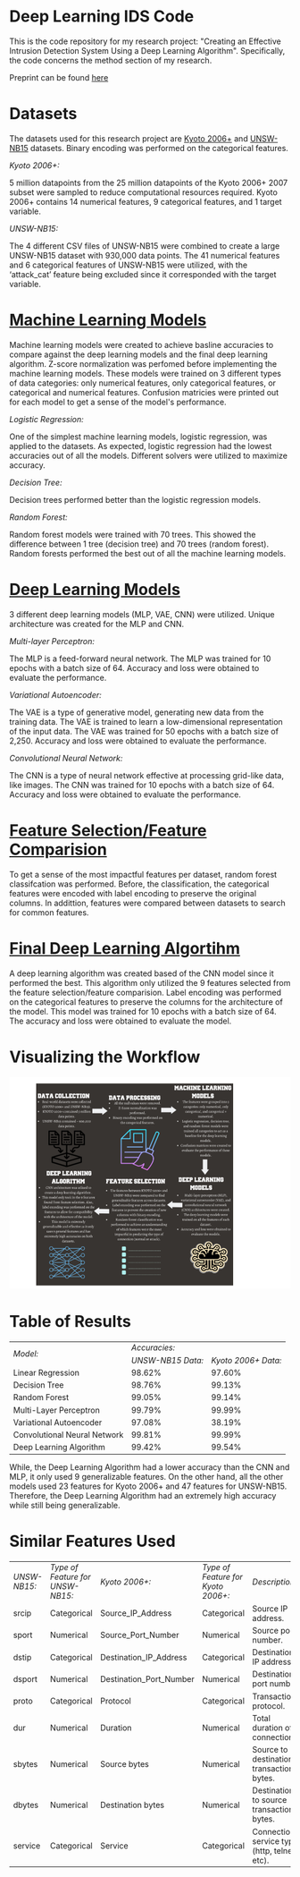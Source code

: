 # Deep Learning IDS Code
This is the code repository for my research project: "Creating an Effective Intrusion Detection System Using a Deep Learning Algorithm". Specifically, the code concerns the method section of my research.

Preprint can be found [here]()

# Datasets
The datasets used for this research project are [Kyoto 2006+](http://www.takakura.com/Kyoto_data/) and [UNSW-NB15](https://research.unsw.edu.au/projects/unsw-nb15-dataset) datasets. Binary encoding was performed on the categorical features.

<i>Kyoto 2006+:</i>

5 million datapoints from the 25 million datapoints of the Kyoto 2006+ 2007 subset were sampled to reduce computational resources required. Kyoto 2006+ contains 14 numerical features, 9 categorical features, and 1 target variable. 

<i>UNSW-NB15:</i>

The 4 different CSV files of UNSW-NB15 were combined to create a large UNSW-NB15 dataset with 930,000 data points. The 41 numerical features and 6 categorical features of UNSW-NB15 were utilized, with the ‘attack_cat’ feature being excluded since it corresponded with the target variable.

# [Machine Learning Models](https://github.com/BOLTZZ/Novel-Deep-Learning-IDS-Code/tree/main/Machine%20Learning%20Models)
Machine learning models were created to achieve basline accuracies to compare against the deep learning models and the final deep learning algorithm. Z-score normalization was perfomed before implementing the machine learning models. These models were trained on 3 different types of data categories: only numerical features, only categorical features, or categorical and numerical features. Confusion matricies were printed out for each model to get a sense of the model's performance.

<i>Logistic Regression:</i>

One of the simplest machine learning models, logistic regression, was applied to the datasets. As expected, logistic regression had the lowest accuracies out of all the models. Different solvers were utilized to maximize accuracy.

<i>Decision Tree:</i>

Decision trees performed better than the logistic regression models. 

<i>Random Forest:</i>

Random forest models were trained with 70 trees. This showed the difference between 1 tree (decision tree) and 70 trees (random forest). Random forests performed the best out of all the machine learning models.

# [Deep Learning Models](https://github.com/BOLTZZ/Novel-Deep-Learning-IDS-Code/blob/main/Deep%20Learning%20Models/Final%20Deep%20Learning%20Models.ipynb)
3 different deep learning models (MLP, VAE, CNN) were utilized. Unique architecture was created for the MLP and CNN.

<i>Multi-layer Perceptron:</i>

The MLP is a feed-forward neural network. The MLP was trained for 10 epochs with a batch size of 64. Accuracy and loss were obtained to evaluate the performance.

<i>Variational Autoencoder:</i>

The VAE is a type of generative model, generating new data from the training data. The VAE is trained to learn a low-dimensional representation of the input data. The VAE was trained for 50 epochs with a batch size of 2,250. Accuracy and loss were obtained to evaluate the performance.

<i>Convolutional Neural Network:</i>

The CNN is a type of neural network effective at processing grid-like data, like images. The CNN was trained for 10 epochs with a batch size of 64. Accuracy and loss were obtained to evaluate the performance.

# [Feature Selection/Feature Comparision](https://github.com/BOLTZZ/Novel-Deep-Learning-IDS-Code/blob/main/Feature%20Selection%20Process.ipynb)
To get a sense of the most impactful features per dataset, random forest classifcation was performed. Before, the classification, the categorical features were encoded with label encoding to preserve the original columns. In addittion, features were compared between datasets to search for common features.

# [Final Deep Learning Algortihm](https://github.com/BOLTZZ/Deep-Learning-IDS-Code/blob/main/Deep%20Learning%20Models/Deep%20Learning%20Algorithm.ipynb)

A deep learning algorithm was created based of the CNN model since it performed the best. This algorithm only utilized the 9 features selected from the feature selection/feature comparision. Label encoding was performed on the categorical features to preserve the columns for the architecture of the model. This model was trained for 10 epochs with a batch size of 64. The accuracy and loss were obtained to evaluate the model.

# Visualizing the Workflow
![Visual of the workflow described.](https://github.com/BOLTZZ/Deep-Learning-IDS-Code/blob/main/Images/Untitled%20drawing.png)

# Table of Results
<table>
  <tr>
   <td rowspan="2" ><em>Model:</em>
   </td>
   <td colspan="2" ><em>Accuracies:</em>
   </td>
  </tr>
  <tr>
   <td><em>UNSW-NB15 Data:</em>
   </td>
   <td><em>Kyoto 2006+ Data:</em>
   </td>
  </tr>
  <tr>
   <td>Linear Regression
   </td>
   <td>98.62%
   </td>
   <td>97.60%
   </td>
  </tr>
  <tr>
   <td>Decision Tree
   </td>
   <td>98.76%
   </td>
   <td>99.13%
   </td>
  </tr>
  <tr>
   <td>Random Forest
   </td>
   <td>99.05%
   </td>
   <td>99.14%
   </td>
  </tr>
  <tr>
   <td>Multi-Layer Perceptron
   </td>
   <td>99.79%
   </td>
   <td>99.99%
   </td>
  </tr>
  <tr>
   <td>Variational Autoencoder
   </td>
   <td>97.08%
   </td>
   <td>38.19%
   </td>
  </tr>
  <tr>
   <td>Convolutional Neural Network
   </td>
   <td>99.81%
   </td>
   <td>99.99%
   </td>
  </tr>
  <tr>
   <td>Deep Learning Algorithm
   </td>
   <td>99.42%
   </td>
   <td>99.54%
   </td>
  </tr>
</table>

While, the Deep Learning Algorithm had a lower accuracy than the CNN and MLP, it only used 9 generalizable features. On the other hand, all the other models used 23 features for Kyoto 2006+ and 47 features for UNSW-NB15. Therefore, the Deep Learning Algorithm had an extremely high accuracy while still being generalizable.

# Similar Features Used
<table>
  <tr>
   <td><em>UNSW-NB15:</em>
   </td>
   <td><em>Type of Feature for UNSW-NB15:</em>
   </td>
   <td><em>Kyoto 2006+:</em>
   </td>
   <td><em>Type of Feature for Kyoto 2006+:</em>
   </td>
   <td><em>Description:</em>
   </td>
  </tr>
  <tr>
   <td>srcip
   </td>
   <td>Categorical
   </td>
   <td>Source_IP_Address
   </td>
   <td>Categorical
   </td>
   <td>Source IP address.
   </td>
  </tr>
  <tr>
   <td>sport
   </td>
   <td>Numerical
   </td>
   <td>Source_Port_Number
   </td>
   <td>Numerical
   </td>
   <td>Source port number.
   </td>
  </tr>
  <tr>
   <td>dstip
   </td>
   <td>Categorical
   </td>
   <td>Destination_IP_Address
   </td>
   <td>Categorical 
   </td>
   <td>Destination IP address.
   </td>
  </tr>
  <tr>
   <td>dsport
   </td>
   <td>Numerical
   </td>
   <td>Destination_Port_Number
   </td>
   <td>Numerical
   </td>
   <td>Destination port number.
   </td>
  </tr>
  <tr>
   <td>proto
   </td>
   <td>Categorical
   </td>
   <td>Protocol
   </td>
   <td>Categorical
   </td>
   <td>Transaction protocol.
   </td>
  </tr>
  <tr>
   <td>dur
   </td>
   <td>Numerical
   </td>
   <td>Duration
   </td>
   <td>Numerical
   </td>
   <td>Total duration of connection.
   </td>
  </tr>
  <tr>
   <td>sbytes
   </td>
   <td>Numerical
   </td>
   <td>Source bytes
   </td>
   <td>Numerical
   </td>
   <td>Source to destination transaction bytes.
   </td>
  </tr>
  <tr>
   <td>dbytes
   </td>
   <td>Numerical
   </td>
   <td>Destination bytes
   </td>
   <td>Numerical
   </td>
   <td>Destination to source transaction bytes.
   </td>
  </tr>
  <tr>
   <td>service
   </td>
   <td>Categorical
   </td>
   <td>Service
   </td>
   <td>Categorical
   </td>
   <td>Connection’s service type (http, telnet, etc).
   </td>
  </tr>
</table>

